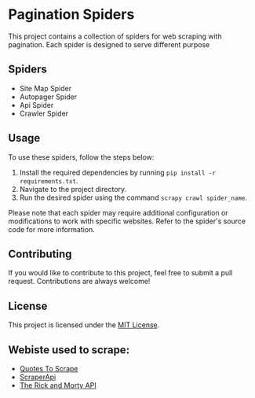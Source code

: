 # Pagination Spiders

This project contains a collection of spiders for web scraping with pagination. Each spider is designed to serve different purpose

## Spiders

- Site Map Spider
- Autopager Spider
- Api Spider
- Crawler Spider

## Usage

To use these spiders, follow the steps below:

1. Install the required dependencies by running `pip install -r requirements.txt`.
2. Navigate to the project directory.
3. Run the desired spider using the command `scrapy crawl spider_name`.

Please note that each spider may require additional configuration or modifications to work with specific websites. Refer to the spider's source code for more information.

## Contributing

If you would like to contribute to this project, feel free to submit a pull request. Contributions are always welcome!

## License

This project is licensed under the [MIT License](/path/to/LICENSE).

## Webiste used to scrape:

- [Quotes To Scrape](http://quotes.toscrape.com)
- [ScraperApi](https://www.scraperapi.com/post-sitemap.xml)
- [The Rick and Morty API](https://rickandmortyapi.com/api/character/)
